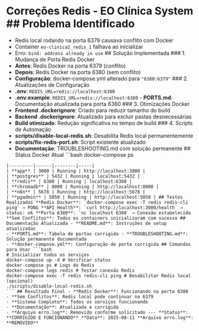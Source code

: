 # Correções Redis - EO Clínica System ## Problema Identificado
- Redis local rodando na porta 6379 causava conflito com Docker
- Container `eo-clinica2_redis_1` falhava ao inicializar
- Erro: `bind: address already in use` ## Solução Implementada ### 1. Mudança de Porta Redis Docker
- **Antes**: Redis Docker na porta 6379 (conflito)
- **Depois**: Redis Docker na porta 6380 (sem conflito)
- **Configuração**: docker-compose.yml alterado para `"6380:6379"` ### 2. Atualizações de Configuração
- **.env**: `REDIS_URL=redis://localhost:6380`
- **.env.example**: `REDIS_URL=redis://localhost:6380` - **PORTS.md**: Documentação atualizada para porta 6380 ### 3. Otimizações Docker
- **Frontend .dockerignore**: Criado para reduzir tamanho do build
- **Backend .dockerignore**: Atualizado para excluir pastas desnecessárias
- **Build otimizado**: Redução significativa no tempo de build ### 4. Scripts de Automação
- **scripts/disable-local-redis.sh**: Desabilita Redis local permanentemente
- **scripts/fix-redis-port.sh**: Script existente atualizado
- **Documentação**: TROUBLESHOOTING.md com solução permanente ## Status Docker Atual ```bash
docker-compose ps
``` | Service | Port | Status | URL |
|---------|------|--------|-----|
| **app** | 3000 | Running | http://localhost:3000 |
| **postgres** | 5432 | Running | localhost:5432 |
| **redis** | 6380 | Running | localhost:6380 |
| **chromadb** | 8000 | Running | http://localhost:8000 |
| **n8n** | 5678 | Running | http://localhost:5678 |
| **pgadmin** | 5050 | Running | http://localhost:5050 | ## Testes Realizados **Redis Docker**: `docker-compose exec -T redis redis-cli ping` → PONG **API Health**: `curl http://localhost:3000/health` → status: ok **Porta 6380**: `nc localhost 6380` → Conexão estabelecida **Sem Conflitos**: Todos os containers inicializaram com sucesso ## Documentação Atualizada - **README.md**: Instruções de setup atualizadas
- **PORTS.md**: Tabela de portas corrigida - **TROUBLESHOOTING.md**: Solução permanente documentada
- **docker-compose.yml**: Configuração de porta corrigida ## Comandos para Usar ```bash
# Inicializar todos os serviços
docker-compose up -d # Verificar status
docker-compose ps # Logs do Redis
docker-compose logs redis # Testar conexão Redis
docker-compose exec -T redis redis-cli ping # Desabilitar Redis local (opcional)
./scripts/disable-local-redis.sh
``` ## Resultado Final - **Redis Docker**: Funcionando na porta 6380
- **Sem Conflitos**: Redis local pode continuar na 6379
- **Sistema Completo**: Todos os serviços funcionando
- **Documentação**: Atualizada e corrigida
- **Arquivo erro.log**: Removido conforme solicitado --- **Status**: **CORRIGIDO E FUNCIONANDO** **Data**: 2025-08-11 **Arquivo erro.log**: **REMOVIDO**
